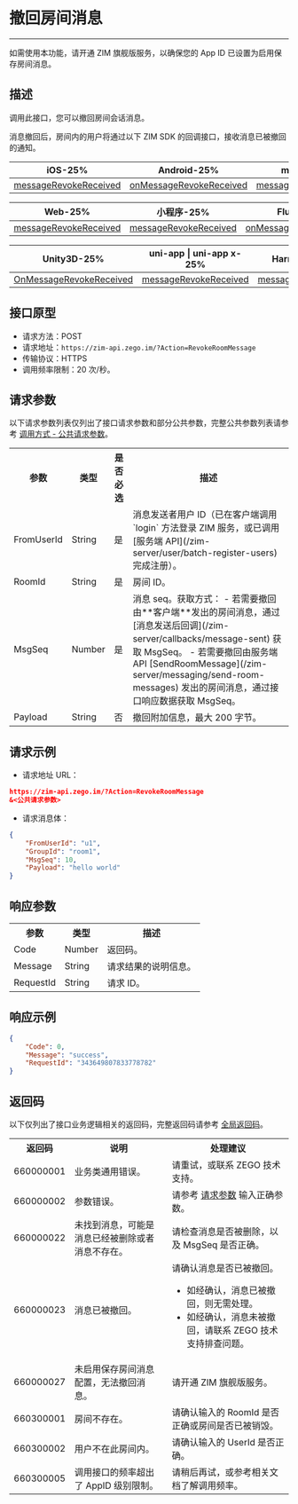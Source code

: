 
# 撤回房间消息

- - -

<Note title="说明">

如需使用本功能，请开通 ZIM 旗舰版服务，以确保您的 App ID 已设置为启用保存房间消息。
</Note>

## 描述

调用此接口，您可以撤回房间会话消息。

消息撤回后，房间内的用户将通过以下 ZIM SDK 的回调接口，接收消息已被撤回的通知。

| iOS-25% | Android-25% | macOS-25% | Windows-25% |
|-----|---------|-------|---------|
| [messageRevokeReceived](https://doc-zh.zego.im/article/api?doc=zim_API~objective-c_ios~protocol~ZIMEventHandler#zim-message-revoke-received) | [onMessageRevokeReceived](https://doc-zh.zego.im/article/api?doc=zim_API~java_android~class~ZIMEventHandler#on-message-revoke-received) | [messageRevokeReceived](https://doc-zh.zego.im/article/api?doc=zim_API~objective-c_macos~protocol~ZIMEventHandler#zim-message-revoke-received) | [onMessageRevokeReceived](https://doc-zh.zego.im/article/api?doc=zim_API~cpp_windows~class~ZIMEventHandler#on-message-revoke-received) |

| Web-25% | 小程序-25% | Flutter-25% | React Native-25% |
|---------|-----|--------|--------------|
| [messageRevokeReceived](https://doc-zh.zego.im/article/api?doc=zim_API~javascript_web~interface~ZIMEventHandler#message-revoke-received) | [messageRevokeReceived](https://doc-zh.zego.im/article/api?doc=zim_API~javascript_wxxcx~interface~ZIMEventHandler#message-revoke-received) | [onMessageRevokeReceived](https://pub.dev/documentation/zego_zim/latest/zego_zim/ZIMEventHandler/onMessageRevokeReceived.html) | [messageRevokeReceived](https://doc-zh.zego.im/article/api?doc=zim_API~javascript_react-native~interface~ZIMEventHandler#message-revoke-received) |

| Unity3D-25% | uni-app \| uni-app x-25% | HarmonyOS-25% |
|---------|---------|---------|
| [OnMessageRevokeReceived](https://doc-zh.zego.im/article/api?doc=zim_API~cs_unity3d~class~ZIMEventHandler#on-message-revoke-received) | [messageRevokeReceived](https://doc-zh.zego.im/article/api?doc=zim_API~javascript_uni-app~interface~ZIMEventHandler#message-revoke-received) | [messageRevokeReceived](https://doc-zh.zego.im/article/api?doc=zim_API~javascript_harmony~interface~ZIMEventHandler#message-revoke-received) |


## 接口原型

- 请求方法：POST
- 请求地址：`https://zim-api.zego.im/?Action=RevokeRoomMessage`
- 传输协议：HTTPS
- 调用频率限制：20 次/秒。

## 请求参数

以下请求参数列表仅列出了接口请求参数和部分公共参数，完整公共参数列表请参考 [调用方式 - 公共请求参数](/zim-server/accessing-server-apis#2-公共参数)。

<table>

<tbody><tr>
<th>参数</th>
<th>类型</th>
<th>是否必选</th>
<th>描述</th>
</tr>
<tr>
<td>FromUserId</td>
<td>String</td>
<td>是</td>
<td>消息发送者用户 ID（已在客户端调用 `login` 方法登录 ZIM 服务，或已调用 [服务端 API](/zim-server/user/batch-register-users) 完成注册）。</td>
</tr>
<tr>
<td>RoomId</td>
<td>String</td>
<td>是</td>
<td>房间 ID。</td>
</tr>
<tr>
<td>MsgSeq</td>
<td>Number</td>
<td>是</td>
<td>
消息 seq。获取方式：
- 若需要撤回由**客户端**发出的房间消息，通过 [消息发送后回调](/zim-server/callbacks/message-sent) 获取 MsgSeq。
- 若需要撤回由服务端 API [SendRoomMessage](/zim-server/messaging/send-room-messages) 发出的房间消息，通过接口响应数据获取 MsgSeq。
</td>
</tr>
<tr>
<td>Payload</td>
<td>String</td>
<td>否</td>
<td>撤回附加信息，最大 200 字节。</td>
</tr>
</tbody></table>

## 请求示例

- 请求地址 URL：

```json
https://zim-api.zego.im/?Action=RevokeRoomMessage
&<公共请求参数>
```
- 请求消息体：

```json
{
    "FromUserId": "u1",
    "GroupId": "room1",
    "MsgSeq": 10,
    "Payload": "hello world"
}
```

## 响应参数

<table>
<tbody><tr data-row-level="1">
<th>参数</th>
<th>类型</th>
<th>描述</th>
</tr>
<tr data-row-level="2">
<td>Code</td>
<td>Number</td>
<td>返回码。</td>
</tr>
<tr data-row-level="3">
<td>Message</td>
<td>String</td>
<td>请求结果的说明信息。</td>
</tr>
<tr data-row-level="4">
<td>RequestId</td>
<td>String</td>
<td>请求 ID。</td>
</tr>
</tbody></table>

## 响应示例

```json
{
    "Code": 0,
    "Message": "success",
    "RequestId": "343649807833778782"
}
```

## 返回码

以下仅列出了接口业务逻辑相关的返回码，完整返回码请参考 [全局返回码](/zim-server/return-codes)。

<table>
<tbody><tr>
<th>返回码</th>
<th>说明</th>
<th>处理建议</th>
</tr>
<tr>
<td>660000001</td>
<td>业务类通用错误。</td>
<td>请重试，或联系 ZEGO 技术支持。</td>
</tr>
<tr>
<td>660000002</td>
<td>参数错误。</td>
<td>请参考 <a href="#请求参数">请求参数</a> 输入正确参数。</td>
</tr>
<tr>
<td>660000022</td>
<td>未找到消息，可能是消息已经被删除或者消息不存在。</td>
<td>请检查消息是否被删除，以及 MsgSeq 是否正确。</td>
</tr>
<tr>
<td>660000023</td>
<td>消息已被撤回。</td>
<td>请确认消息是否已被撤回。<ul><li>如经确认，消息已被撤回，则无需处理。</li><li>如经确认，消息未被撤回，请联系 ZEGO 技术支持排查问题。</li></ul></td>
</tr>
<tr>
<td>660000027</td>
<td>未启用保存房间消息配置，无法撤回消息。</td>
<td>请开通 ZIM 旗舰版服务。</td>
</tr>
<tr>
<td>660300001</td>
<td>房间不存在。</td>
<td>请确认输入的 RoomId 是否正确或房间是否已被销毁。</td>
</tr>
<tr>
<td>660300002</td>
<td>用户不在此房间内。</td>
<td>请确认输入的 UserId 是否正确。</td>
</tr>
<tr>
<td>660300005</td>
<td>调用接口的频率超出了 AppID 级别限制。</td>
<td>请稍后再试，或参考相关文档了解调用频率。</td>
</tr>
</tbody></table>
